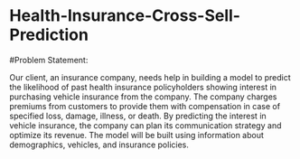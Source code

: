 # Health-Insurance-Cross-Sell-Prediction

#Problem Statement:

Our client, an insurance company, needs help in building a model to predict the likelihood of past health insurance policyholders showing interest in purchasing vehicle insurance from the company. The company charges premiums from customers to provide them with compensation in case of specified loss, damage, illness, or death. By predicting the interest in vehicle insurance, the company can plan its communication strategy and optimize its revenue. The model will be built using information about demographics, vehicles, and insurance policies.
